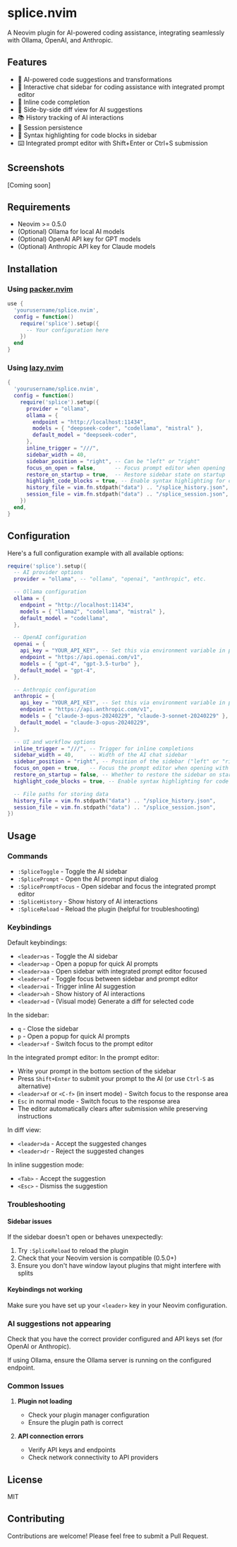 # splice.nvim

A Neovim plugin for AI-powered coding assistance, integrating seamlessly with Ollama, OpenAI, and Anthropic.

## Features

- 🧠 AI-powered code suggestions and transformations
- 💬 Interactive chat sidebar for coding assistance with integrated prompt editor
- 📝 Inline code completion
- 🔄 Side-by-side diff view for AI suggestions
- 📚 History tracking of AI interactions
- 🔄 Session persistence
- 🎨 Syntax highlighting for code blocks in sidebar
- ⌨️ Integrated prompt editor with Shift+Enter or Ctrl+S submission

## Screenshots

[Coming soon]

## Requirements

- Neovim >= 0.5.0
- (Optional) Ollama for local AI models
- (Optional) OpenAI API key for GPT models
- (Optional) Anthropic API key for Claude models

## Installation

### Using [packer.nvim](https://github.com/wbthomason/packer.nvim)

```lua
use {
  'yourusername/splice.nvim',
  config = function()
    require('splice').setup({
      -- Your configuration here
    })
  end
}
```

### Using [lazy.nvim](https://github.com/folke/lazy.nvim)

```lua
{
  'yourusername/splice.nvim',
  config = function()
    require('splice').setup({
      provider = "ollama",
      ollama = {
        endpoint = "http://localhost:11434",
        models = { "deepseek-coder", "codellama", "mistral" },
        default_model = "deepseek-coder",
      },
      inline_trigger = "///",
      sidebar_width = 40,
      sidebar_position = "right", -- Can be "left" or "right"
      focus_on_open = false,      -- Focus prompt editor when opening
      restore_on_startup = true,  -- Restore sidebar state on startup
      highlight_code_blocks = true, -- Enable syntax highlighting for code blocks in sidebar
      history_file = vim.fn.stdpath("data") .. "/splice_history.json",
      session_file = vim.fn.stdpath("data") .. "/splice_session.json",
    })
  end,
}
```

## Configuration

Here's a full configuration example with all available options:

```lua
require('splice').setup({
  -- AI provider options
  provider = "ollama", -- "ollama", "openai", "anthropic", etc.

  -- Ollama configuration
  ollama = {
    endpoint = "http://localhost:11434",
    models = { "llama2", "codellama", "mistral" },
    default_model = "codellama",
  },

  -- OpenAI configuration
  openai = {
    api_key = "YOUR_API_KEY", -- Set this via environment variable in production
    endpoint = "https://api.openai.com/v1",
    models = { "gpt-4", "gpt-3.5-turbo" },
    default_model = "gpt-4",
  },

  -- Anthropic configuration
  anthropic = {
    api_key = "YOUR_API_KEY", -- Set this via environment variable in production
    endpoint = "https://api.anthropic.com/v1",
    models = { "claude-3-opus-20240229", "claude-3-sonnet-20240229" },
    default_model = "claude-3-opus-20240229",
  },

  -- UI and workflow options
  inline_trigger = "///", -- Trigger for inline completions
  sidebar_width = 40,     -- Width of the AI chat sidebar
  sidebar_position = "right", -- Position of the sidebar ("left" or "right")
  focus_on_open = true,   -- Focus the prompt editor when opening with <leader>aa
  restore_on_startup = false, -- Whether to restore the sidebar on startup if it was open before
  highlight_code_blocks = true, -- Enable syntax highlighting for code blocks in sidebar

  -- File paths for storing data
  history_file = vim.fn.stdpath("data") .. "/splice_history.json",
  session_file = vim.fn.stdpath("data") .. "/splice_session.json",
})
```

## Usage

### Commands

- `:SpliceToggle` - Toggle the AI sidebar
- `:SplicePrompt` - Open the AI prompt input dialog
- `:SplicePromptFocus` - Open sidebar and focus the integrated prompt editor
- `:SpliceHistory` - Show history of AI interactions
- `:SpliceReload` - Reload the plugin (helpful for troubleshooting)

### Keybindings

Default keybindings:

- `<leader>as` - Toggle the AI sidebar
- `<leader>ap` - Open a popup for quick AI prompts
- `<leader>aa` - Open sidebar with integrated prompt editor focused
- `<leader>af` - Toggle focus between sidebar and prompt editor
- `<leader>ai` - Trigger inline AI suggestion
- `<leader>ah` - Show history of AI interactions
- `<leader>ad` - (Visual mode) Generate a diff for selected code

In the sidebar:
- `q` - Close the sidebar
- `p` - Open a popup for quick AI prompts
- `<leader>af` - Switch focus to the prompt editor

In the integrated prompt editor:
In the prompt editor:
- Write your prompt in the bottom section of the sidebar
- Press `Shift+Enter` to submit your prompt to the AI (or use `Ctrl-S` as alternative)
- `<leader>af` or `<C-f>` (in insert mode) - Switch focus to the response area
- `Esc` in normal mode - Switch focus to the response area
- The editor automatically clears after submission while preserving instructions

In diff view:
- `<leader>da` - Accept the suggested changes
- `<leader>dr` - Reject the suggested changes

In inline suggestion mode:
- `<Tab>` - Accept the suggestion
- `<Esc>` - Dismiss the suggestion

### Troubleshooting

#### Sidebar issues

If the sidebar doesn't open or behaves unexpectedly:

1. Try `:SpliceReload` to reload the plugin
2. Check that your Neovim version is compatible (0.5.0+)
3. Ensure you don't have window layout plugins that might interfere with splits

#### Keybindings not working

Make sure you have set up your `<leader>` key in your Neovim configuration.

### AI suggestions not appearing

Check that you have the correct provider configured and API keys set (for OpenAI or Anthropic).

If using Ollama, ensure the Ollama server is running on the configured endpoint.

### Common Issues

1. **Plugin not loading**
   - Check your plugin manager configuration
   - Ensure the plugin path is correct

2. **API connection errors**
   - Verify API keys and endpoints
   - Check network connectivity to API providers

## License

MIT

## Contributing

Contributions are welcome! Please feel free to submit a Pull Request.
